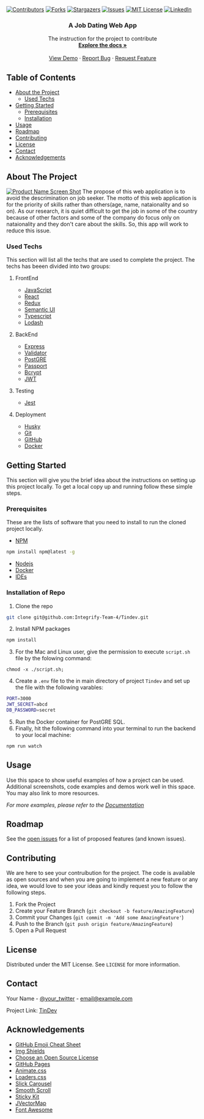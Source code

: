 
[![Contributors][contributors-shield]][contributors-url]
[![Forks][forks-shield]][forks-url]
[![Stargazers][stars-shield]][stars-url]
[![Issues][issues-shield]][issues-url]
[![MIT License][license-shield]][license-url]
[![LinkedIn][linkedin-shield]][linkedin-url]
  
  <h3 align="center">A Job Dating Web App</h3>

  <p align="center">
    The instruction for the project to contribute
    <br />
    <a href="https://github.com/Integrify-Team-4/Tindev/blob/master/README.md"><strong>Explore the docs »</strong></a>
    <br />
    <br />
    <a href="https://github.com/Integrify-Team-4/Tindev/blob/master/README.md">View Demo</a>
    ·
    <a href="https://github.com/Integrify-Team-4/Tindev/issues">Report Bug</a>
    ·
    <a href="https://github.com/othneildrew/Best-README-Template/issues">Request Feature</a>
  </p>
</p>



<!-- TABLE OF CONTENTS -->
## Table of Contents

* [About the Project](#about-the-project)
  * [Used Techs](#used-techs)
* [Getting Started](#getting-started)
  * [Prerequisites](#prerequisites)
  * [Installation](#installation)
* [Usage](#usage)
* [Roadmap](#roadmap)
* [Contributing](#contributing)
* [License](#license)
* [Contact](#contact)
* [Acknowledgements](#acknowledgements)



<!-- ABOUT THE PROJECT -->
## About The Project

[![Product Name Screen Shot][product-screenshot]](https://example.com)
The propose of this web application is to avoid the descrimination on job seeker. The motto of this web application is for the priority of skills rather than others(age, name, nataionality and so on). As our research, it is quiet difficult to get the job in some of the country because of other factors and some of the company do focus only on nataionality and they don't care about the skills. So, this app will work to reduce this issue.



### Used Techs
This section will list all the techs that are used to complete the project. The techs has beeen divided into two groups: 
1. FrontEnd
    * [JavaScript](https://developer.mozilla.org/en-US/docs/Web/JavaScript)
    * [React](https://reactjs.org)
    * [Redux](https://react-redux.js.org/)
    * [Semantic UI](https://semantic-ui.com/)
    * [Typescript](https://www.typescriptlang.org/)
    * [Lodash](https://lodash.com/)

2. BackEnd
    * [Express](https://expressjs.com/)
    * [Validator](https://www.npmjs.com/package/validatorjs)
    * [PostGRE](https://www.postgresql.org/)
    * [Passport](https://www.npmjs.com/package/passport)
    * [Bcrypt](https://www.npmjs.com/package/bcrypt)
    * [JWT](https://jwt.io/)
3. Testing
    * [Jest](https://jestjs.io/)
4. Deployment
    * [Husky](https://www.npmjs.com/package/husky)
    * [Git](https://git-scm.com/)
    * [GitHub](https://github.com)
    * [Docker](https://www.docker.com)

<!-- GETTING STARTED -->
## Getting Started
This section will give you the brief idea about the instructions on setting up this project locally. 
To get a local copy up and running follow these simple steps.

### Prerequisites
These are the lists of software that you need to install to run the cloned project locally.
* [NPM](https://www.npmjs.com/)
```sh
npm install npm@latest -g
```
* [Nodejs](https://nodejs.org/en/)
* [Docker](https://docker.com)
* [IDEs](https://code.visualstudio.com/)


### Installation of Repo


1. Clone the repo
```sh
git clone git@github.com:Integrify-Team-4/Tindev.git
```
2. Install NPM packages
```sh
npm install
```
3. For the Mac and Linux user, give the permission to execute `script.sh` file by the folowing command: 
```JS
chmod -x ./script.sh;
```
4. Create a `.env` file to the in main directory of project `Tindev` and set up the file with the following varables:
```sh
PORT=3000
JWT_SECRET=abcd
DB_PASSWORD=secret
```
5. Run the Docker container for PostGRE SQL.
6. Finally, hit the following command into your terminal to run the backend to your local machine:
```sh 
npm run watch
```



<!-- USAGE EXAMPLES -->
## Usage

Use this space to show useful examples of how a project can be used. Additional screenshots, code examples and demos work well in this space. You may also link to more resources.

_For more examples, please refer to the [Documentation](https://example.com)_



<!-- ROADMAP -->
## Roadmap

See the [open issues](https://github.com/Integrify-Team-4/Tindev/issues) for a list of proposed features (and known issues).



<!-- CONTRIBUTING -->
## Contributing

We are here to see your contruíbution for the project. The code is available as open sources and when you are going to implement a new feature or any idea, we would love to see your ideas and kindly request you to follow the following steps.

1. Fork the Project
2. Create your Feature Branch (`git checkout -b feature/AmazingFeature`)
3. Commit your Changes (`git commit -m 'Add some AmazingFeature'`)
4. Push to the Branch (`git push origin feature/AmazingFeature`)
5. Open a Pull Request



<!-- LICENSE -->
## License

Distributed under the MIT License. See `LICENSE` for more information.



<!-- CONTACT -->
## Contact

Your Name - [@your_twitter](https://twitter.com/your_username) - email@example.com

Project Link: [TinDev](https://github.com/Integrify-Team-4/Tindev)



<!-- ACKNOWLEDGEMENTS -->
## Acknowledgements
* [GitHub Emoji Cheat Sheet](https://www.webpagefx.com/tools/emoji-cheat-sheet)
* [Img Shields](https://shields.io)
* [Choose an Open Source License](https://choosealicense.com)
* [GitHub Pages](https://pages.github.com)
* [Animate.css](https://daneden.github.io/animate.css)
* [Loaders.css](https://connoratherton.com/loaders)
* [Slick Carousel](https://kenwheeler.github.io/slick)
* [Smooth Scroll](https://github.com/cferdinandi/smooth-scroll)
* [Sticky Kit](http://leafo.net/sticky-kit)
* [JVectorMap](http://jvectormap.com)
* [Font Awesome](https://fontawesome.com)





<!-- MARKDOWN LINKS & IMAGES -->
<!-- https://www.markdownguide.org/basic-syntax/#reference-style-links -->
[contributors-shield]: https://img.shields.io/github/contributors/othneildrew/Best-README-Template.svg?style=flat-square
[contributors-url]: https://github.com/Integrify-Team-4/Tindev/graphs/contributors
[forks-shield]: https://img.shields.io/github/forks/othneildrew/Best-README-Template.svg?style=flat-square
[forks-url]: https://github.com/Integrify-Team-4/Tindev/network/members
[stars-shield]: https://img.shields.io/github/stars/othneildrew/Best-README-Template.svg?style=flat-square
[stars-url]: https://github.com/othneildrew/Best-README-Template/stargazers
[issues-shield]: https://img.shields.io/github/issues/othneildrew/Best-README-Template.svg?style=flat-square
[issues-url]: https://github.com/othneildrew/Best-README-Template/issues
[license-shield]: https://img.shields.io/github/license/othneildrew/Best-README-Template.svg?style=flat-square
[license-url]: https://github.com/othneildrew/Best-README-Template/blob/master/LICENSE.txt
[linkedin-shield]: https://img.shields.io/badge/-LinkedIn-black.svg?style=flat-square&logo=linkedin&colorB=555
[linkedin-url]: https://linkedin.com/in/othneildrew
[product-screenshot]: images/screenshot.png
